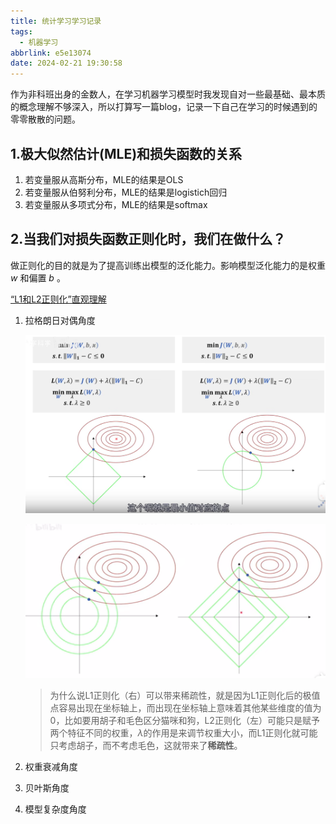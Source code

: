 ```yaml
---
title: 统计学习学习记录
tags:
  - 机器学习
abbrlink: e5e13074
date: 2024-02-21 19:30:58
---
```


作为非科班出身的金数人，在学习机器学习模型时我发现自对一些最基础、最本质的概念理解不够深入，所以打算写一篇blog，记录一下自己在学习的时候遇到的零零散散的问题。

## 1.极大似然估计(MLE)和损失函数的关系

1. 若变量服从高斯分布，MLE的结果是OLS
2. 若变量服从伯努利分布，MLE的结果是logistich回归
3. 若变量服从多项式分布，MLE的结果是softmax

## 2.当我们对损失函数正则化时，我们在做什么？

做正则化的目的就是为了提高训练出模型的泛化能力。影响模型泛化能力的是权重 $w$ 和偏置 $b$ 。

[“L1和L2正则化”直观理解](https://www.bilibili.com/video/BV1Z44y147xA/?spm_id_from=333.337.search-card.all.click&vd_source=44ba9a7b92cb9c058705d88870afca92)

1. 拉格朗日对偶角度

   ![image-20240221221538595](./统计学习学习记录.assets/image-20240221221538595.png)

   ![image-20240221223742439](./统计学习学习记录.assets/image-20240221223742439.png)

   > 为什么说L1正则化（右）可以带来稀疏性，就是因为L1正则化后的极值点容易出现在坐标轴上，而出现在坐标轴上意味着其他某些维度的值为0，比如要用胡子和毛色区分猫咪和狗，L2正则化（左）可能只是赋予两个特征不同的权重，$\lambda$的作用是来调节权重大小，而L1正则化就可能只考虑胡子，而不考虑毛色，这就带来了**稀疏性**。

2. 权重衰减角度

3. 贝叶斯角度

4. 模型复杂度角度